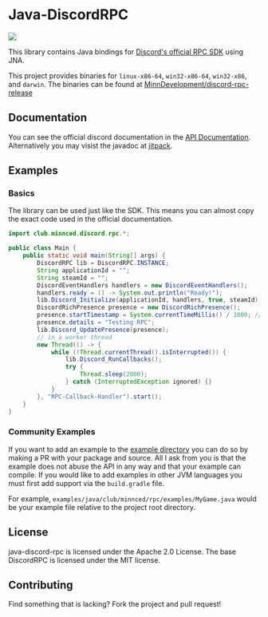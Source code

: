 # Java-DiscordRPC

[![](https://jitpack.io/v/MinnDevelopment/java-discord-rpc.svg)](https://jitpack.io/#MinnDevelopment/java-discord-rpc)

This library contains Java bindings for [Discord's official RPC SDK](https://github.com/discordapp/discord-rpc) using JNA.

This project provides binaries for `linux-x86-64`, `win32-x86-64`, `win32-x86`, and `darwin`.
The binaries can be found at [MinnDevelopment/discord-rpc-release](https://github.com/MinnDevelopment/discord-rpc-release)

## Documentation

You can see the official discord documentation in the [API Documentation](https://discordapp.com/developers/docs/rich-presence/how-to).
<br>Alternatively you may visist the javadoc at [jitpack](https://jitpack.io/com/github/MinnDevelopment/java-discord-rpc/master-SNAPSHOT/javadoc/index.html).

## Examples

### Basics

The library can be used just like the SDK. This means you can almost copy the exact code used in the official documentation.

```java
import club.minnced.discord.rpc.*;

public class Main {
    public static void main(String[] args) {
        DiscordRPC lib = DiscordRPC.INSTANCE;
        String applicationId = "";
        String steamId = "";
        DiscordEventHandlers handlers = new DiscordEventHandlers();
        handlers.ready = () -> System.out.println("Ready!");
        lib.Discord_Initialize(applicationId, handlers, true, steamId);
        DiscordRichPresence presence = new DiscordRichPresence();
        presence.startTimestamp = System.currentTimeMillis() / 1000; // epoch second
        presence.details = "Testing RPC";
        lib.Discord_UpdatePresence(presence);
        // in a worker thread
        new Thread(() -> {
            while (!Thread.currentThread().isInterrupted()) {
                lib.Discord_RunCallbacks();
                try {
                    Thread.sleep(2000);
                } catch (InterruptedException ignored) {}
            }
        }, "RPC-Callback-Handler").start();
    }
}
```

### Community Examples

If you want to add an example to the [example directory](https://github.com/MinnDevelopment/java-discord-rpc/tree/master/examples)
you can do so by making a PR with your package and source.
All I ask from you is that the example does not abuse the API in any way and that your example can compile.
If you would like to add examples in other JVM languages you must first add support via the `build.gradle` file.

For example, `examples/java/club/minnced/rpc/examples/MyGame.java` would be your example file relative to the project root directory.

## License

java-discord-rpc is licensed under the Apache 2.0 License. The base DiscordRPC is licensed under the MIT license.

## Contributing

Find something that is lacking? Fork the project and pull request!
